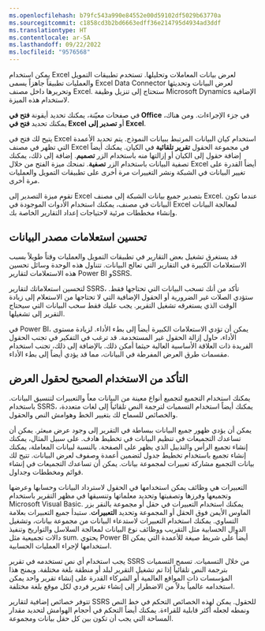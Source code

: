 ```yaml
---
ms.openlocfilehash: b79fc543a990e84552e00d59102df5029b63770a
ms.sourcegitcommit: c1858cd3b2bd6663edff36e214795d4934ad3ddf
ms.translationtype: HT
ms.contentlocale: ar-SA
ms.lasthandoff: 09/22/2022
ms.locfileid: "9576568"
---
```

يمكن استخدام Excel لعرض بيانات المعاملات وتحليلها. تستخدم تطبيقات التمويل والعمليات تطبيقاً جاهزاً يسمى Excel Data Connector لعرض البيانات وتحديثها وتحريرها داخل مصنف Excel. ستحتاج إلى تنزيل وظيفة Microsoft Dynamics الإضافية لاستخدام هذه الميزة.

في صفحات معيّنة، يمكنك تحديد أيقونة **فتح في Office** في جزء الإجراءات. ومن هناك، يمكنك تحديد **فتح في Excel** أو **تصدير إلى Excel**. 

يتيح لك فتح في Excel استخدام كيان البيانات المرتبط ببيانات النموذج. يتم تحديد الأعمدة التي تظهر في مصنف Excel في مجموعة الحقول **تقرير تلقائية** في الكيان. يمكنك أيضاً إضافة حقول إلى الكيان أو إزالتها منه باستخدام الزر **تصميم**. إضافة إلى ذلك، يمكنك تصفية البيانات باستخدام الزر **تصفية**. تمنحك ميزة الفتح من خلال Excel أيضاً القدرة على تغيير البيانات في الشبكة ونشر التغييرات مرة أخرى على تطبيقات التمويل والعمليات مرة أخرى.

تقوم ميزة التصدير إلى Excel بتصدير جميع بيانات الشبكة إلى مصنف Excel. عندما تكون البيانات في مصنف، يمكنك استخدام الأدوات الموجودة في Excel لمعالجة البيانات وإنشاء مخططات مرئية لاحتياجات إعداد التقارير الخاصة بك.

## <a name="optimize-data-source-queries"></a>تحسين استعلامات مصدر البيانات 


قد يستغرق تشغيل بعض التقارير في تطبيقات التمويل والعمليات وقتاً طويلاً بسبب الاستعلامات الكبيرة في التقارير التي تعالج البيانات. تتناول هذه الوحدة وسائل تحسين هذه الاستعلامات لتقارير Power BI وSSRS.

لتحسين استعلاماتك لتقارير SSRS، تأكد من أنك تسحب البيانات التي تحتاجها فقط. ستؤدي الصلات غير الضرورية أو الحقول الإضافية التي لا تحتاجها من الاستعلام إلى زيادة الوقت الذي يستغرقه تشغيل التقرير. يجب عليك فقط سحب البيانات التي سيحتاج التقرير إلى تشغيلها. 

في Power BI، يمكن أن تؤدي الاستعلامات الكبيرة أيضاً إلى بطء الأداء. لزيادة مستوى الأداء، حاول إزالة الحقول غير المستخدمة. قد ترغب في التفكير في تجنب الحقول الفريدة ذات العلاقة الأساسية العالية حيثما أمكن ذلك. بالإضافة إلى ذلك، تجنب استخدام مقسمات طرق العرض المفرطة في البيانات، مما قد يؤدي أيضاً إلى بطء الأداء.

## <a name="ensure-correct-use-of-display-fields"></a>التأكد من الاستخدام الصحيح لحقول العرض 


يمكنك استخدام التجميع لتجميع أنواع معينة من البيانات معاً والتعبيرات لتنسيق البيانات. باستخدام SSRS، يمكنك أيضاً استخدام التسميات لترجمة النص تلقائياً إلى لغات متعددة، والخصائص للسماح لك بتغيير الخط وهوامش النص والحقول.

يمكن أن يؤدي ظهور جميع البيانات ببساطة في التقرير إلى وجود عرض مبعثر. يمكن أن تساعدك التجميعات في تنظيم البيانات في تخطيط هادف. على سبيل المثال، يمكنك إنشاء تجميع الرأس والتذييل الذي يظهر على الصفحة. بالنسبة لبيانات المعاملة، يمكنك إنشاء تجميع باستخدام تخطيط جدول لتضمين أعمدة وصفوف لعرض البيانات.
تتيح لك بيانات التجميع مشاركة تعبيرات لمجموعة بيانات. يمكن أن تساعدك التجميعات في إنشاء قوائم ومخططات وجداول.

التعبيرات هي وظائف يمكن استخدامها في الحقول لاسترداد البيانات وحسابها وعرضها وتجميعها وفرزها وتصفيتها وتحديد معلماتها وتنسيقها في مظهر التقرير باستخدام Microsoft Visual Basic. يمكنك استخدام التعبيرات في حقل أو مجموعة بالنقر بزر الماوس الأيمن فوق الحقل أو المجموعة وتحديد **التعبيرات**. ستبدأ جميع التعبيرات بعلامة التساوي. يمكنك استخدام التعبيرات لاستدعاء البيانات من مجموعة بيانات، وتشغيل الدوال الحسابية مثل التقريب ووظائف نوع البيانات لمعالجة السلاسل والتواريخ وتنفيذ دالات تجميعية مثل sum. يحتوي Power BI أيضاً على شريط صيغة للأعمدة التي يمكن استخدامها لإجراء العمليات الحسابية.

يجب استخدام أي نص تستخدمه في تقرير SSRS من خلال التسميات. تسمح التسميات بترجمة النص تلقائياً إذا تم تشغيل التقرير لبلد أو منطقة بلغة مختلفة. ويمنح هذا المؤسسات ذات المواقع العالمية أو الشركاء القدرة على إنشاء تقرير واحد يمكن استخدامه عالمياً بدلاً من الاضطرار إلى إنشاء تقرير فردي لكل موقع بلغة مختلفة.

تتوفر خصائص إضافية لتقارير SSRS للحقول. يمكن لهذه الخصائص التحكم في خط النص ونمطه لجعله أكثر قابلية للقراءة. يمكنك أيضاً التحكم في أحجام الهوامش لتحديد مقدار المساحة التي يجب أن تكون بين كل حقل بيانات ومجموعة.
